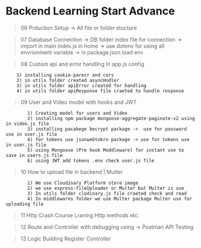 # Backend Learning Start Advance
> 06 Prduction Setup -> All file or folder stucture 




> 07 Database Connection
    -> DB folder index file for connection
    -> import in main index.js in home 
    -> use dotenv for using all envrionment variable
    -> in package.json load env 



> 08 Custom api and error handling
    In app.js config

        1) installing cookie-paresr and cors
        2) in utils folder created asyncHndler
        3) in utils folder apiError created for handling 
        4) in utils folder apiResponse file craeted to handle response
        


> 09 User and Video model with hooks and JWT


            1) Creating model for users and Video
            2) installing npm package mongoose-aggregate-paginate-v2 using in video.js file
            3) installing pacakege becrypt package ->  use for password use in user.js file
            4) for tokens use jsonwebtokrn package -> use for tokens use in user.js file
            5) using Mongoose (Pre hook Moddleware) for instant use to save in users.js file
            6) using JWT add tokens .env check user.js file


> 10 How to upload file in backend | Multer

            1) We use Cloudinary Platform store image 
            2) we use express-fileUploader or Multer but Multer is use
            3) In utils folder clodinary.js file craeted check and read
            4) In middlewares folder we use Multer package Multer use for uploading file



> 11  Http Crash Course Lraning Http methods etc.


> 12 Route and Controller with debugging using -> Postman API Testing


> 13 Logic Building Register Controller
